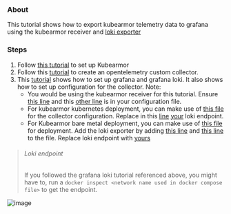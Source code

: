 ### About
This tutorial shows how to export kubearmor telemetry data to grafana using the kubearmor receiver and [loki exporter](https://github.com/open-telemetry/opentelemetry-collector-contrib/tree/main/exporter/lokiexporter)

### Steps
1. Follow [this tutorial](https://github.com/kubearmor/KubeArmor/blob/ce18fee4f87be7786dc1275aeb94ab7096c8b590/getting-started/deployment_guide.md#L20-L19) to set up Kubearmor
2. Follow this [tutorial](https://github.com/Chinwendu20/OTel-receiver/blob/otel/example/tutorial.md#create-a-custom-opentelemetry-collector-distribution) to create an opentelemetry custom collector.
3. This [tutorial](https://grafana.com/docs/opentelemetry/collector/send-logs-to-loki/) shows how to set up grafana and grafana loki. It also shows how to set up configuration for the collector.
    Note:
    - You would be using the kubearmor receiver for this tutorial. Ensure [this line](https://github.com/Chinwendu20/OTel-receiver/blob/e1b84530dd186b065275156fd80d5c8819295108/example/config.yml#L2-L4) and this [other line](https://github.com/Chinwendu20/OTel-receiver/blob/e1b84530dd186b065275156fd80d5c8819295108/example/config.yml#L13-L14) is in your configuration file.
    - For kubearmor kubernetes deployment, you can make use of [this file](https://github.com/Chinwendu20/OTel-receiver/blob/otel/example/collector-k8-manifest.yml) for the collector configuration. Replace in this [line](https://github.com/Chinwendu20/OTel-receiver/blob/e1b84530dd186b065275156fd80d5c8819295108/example/collector-k8-manifest.yml#L16) [your](#loki-endpoint) loki endpoint. 
    - For Kubearmor bare metal deployment, you can make use of [this file](https://github.com/Chinwendu20/OTel-receiver/blob/otel/example/config.yml) for deployment. Add the loki exporter by adding [this line](https://github.com/Chinwendu20/OTel-receiver/blob/e1b84530dd186b065275156fd80d5c8819295108/example/collector-k8-manifest.yml#L15-L16) and [this line](https://github.com/Chinwendu20/OTel-receiver/blob/e1b84530dd186b065275156fd80d5c8819295108/example/collector-k8-manifest.yml#L25) to the file. Replace loki endpoint with [yours](#loki-endpoint)


> ###### Loki endpoint
> If you followed the grafana loki tutorial referenced above, you might have to, run a `docker inspect <network name used in docker compose file>` to get the endpoint.



![image](https://user-images.githubusercontent.com/59079323/235289951-6842da6f-a020-4723-81f6-02bae0987d1c.png)
